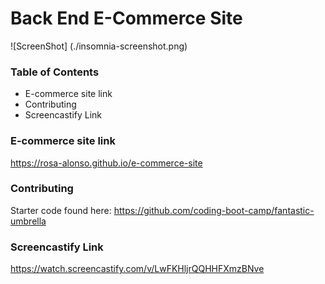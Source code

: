 # Back End E-Commerce Site

![ScreenShot] (./insomnia-screenshot.png)

### **Table of Contents**

- E-commerce site link
- Contributing
- Screencastify Link

### E-commerce site link

https://rosa-alonso.github.io/e-commerce-site

### Contributing

Starter code found here:
https://github.com/coding-boot-camp/fantastic-umbrella

### Screencastify Link

https://watch.screencastify.com/v/LwFKHljrQQHHFXmzBNve
